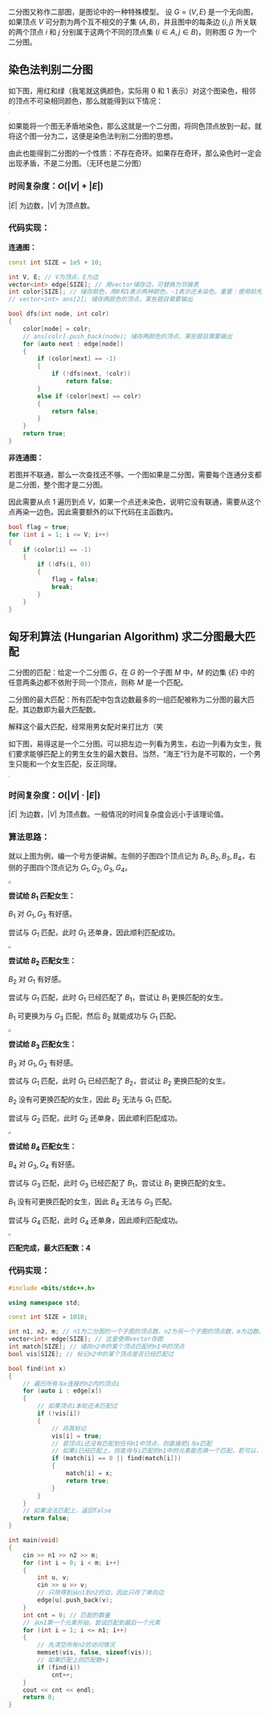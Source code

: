 二分图又称作二部图，是图论中的一种特殊模型。 设 $G=(V,E)$ 是一个无向图，如果顶点 $V$ 可分割为两个互不相交的子集 $(A,B)$，并且图中的每条边 $(i,j)$ 所关联的两个顶点 $i$ 和 $j$ 分别属于这两个不同的顶点集 $(i\in A,j\in B)$，则称图 $G$ 为一个二分图。

<!--more-->

## 染色法判别二分图

如下图，用红和绿（我笔就这俩颜色，实际用 0 和 1 表示）对这个图染色，相邻的顶点不可染相同颜色，那么就能得到以下情况：

<img src="https://assets.zouht.com/img/io/38-01.webp" style="zoom: 15%;" />

如果能将一个图无矛盾地染色，那么这就是一个二分图，将同色顶点放到一起，就将这个图一分为二，这便是染色法判别二分图的思想。

由此也能得到二分图的一个性质：不存在奇环。如果存在奇环，那么染色时一定会出现矛盾，不是二分图。（无环也是二分图）

### 时间复杂度：$O(\left|V\right|+\left|E\right|)$

$\left|E\right|$ 为边数，$\left|V\right|$ 为顶点数。

### 代码实现：

**连通图：**

```cpp
const int SIZE = 1e5 + 10;

int V, E; // V为顶点，E为边
vector<int> edge[SIZE]; // 用vector储存边，可替换为邻接表
int color[SIZE]; // 储存颜色，用0和1表示两种颜色，-1表示还未染色。重要：使用前先memset为-1
// vector<int> ans[2]; 储存两颜色的顶点，某些题目需要输出

bool dfs(int node, int colr)
{
    color[node] = colr;
    // ans[colr].push_back(node); 储存两颜色的顶点，某些题目需要输出
    for (auto next : edge[node])
    {
        if (color[next] == -1)
        {
            if (!dfs(next, !colr))
                return false;
        }
        else if (color[next] == colr)
        {
            return false;
        }
    }
    return true;
}
```

**非连通图：**

若图并不联通，那么一次查找还不够。一个图如果是二分图，需要每个连通分支都是二分图，整个图才是二分图。

因此需要从点 $1$ 遍历到点 $V$，如果一个点还未染色，说明它没有联通，需要从这个点再染一边色。因此需要额外的以下代码在主函数内。

```cpp
bool flag = true;
for (int i = 1; i <= V; i++)
{
    if (color[i] == -1)
    {
        if (!dfs(i, 0))
        {
            flag = false;
            break;
        }
    }
}
```

## 匈牙利算法 (Hungarian Algorithm) 求二分图最大匹配

二分图的匹配：给定一个二分图 $G$，在 $G$ 的一个子图 $M$ 中，$M$ 的边集 $\{E\}$ 中的任意两条边都不依附于同一个顶点，则称 $M$ 是一个匹配。

二分图的最大匹配：所有匹配中包含边数最多的一组匹配被称为二分图的最大匹配，其边数即为最大匹配数。

解释这个最大匹配，经常用男女配对来打比方（笑

如下图，易得这是一个二分图。可以把左边一列看为男生，右边一列看为女生，我们要求能够匹配上的男生女生的最大数目。当然，“海王”行为是不可取的，一个男生只能和一个女生匹配，反正同理。

<img src="https://assets.zouht.com/img/io/38-02.webp" style="zoom: 15%;" />

### 时间复杂度：$O(\left|V\right|\cdot \left|E\right|)$

$\left|E\right|$ 为边数，$\left|V\right|$ 为顶点数。一般情况的时间复杂度会远小于该理论值。

### 算法思路：

就以上图为例，编一个号方便讲解。左侧的子图四个顶点记为 $B_1,B_2,B_3,B_4$，右侧的子图四个顶点记为 $G_1,G_2,G_3,G_4$。

<img src="https://assets.zouht.com/img/io/38-03.webp" style="zoom: 30%;" />

**尝试给 $B_1$ 匹配女生：**

$B_1$ 对 $G_1,G_3$ 有好感。

尝试与 $G_1$ 匹配，此时 $G_1$ 还单身，因此顺利匹配成功。

<img src="https://assets.zouht.com/img/io/38-04.webp" style="zoom: 30%;" />

**尝试给 $B_2$ 匹配女生：**

$B_2$ 对 $G_1$ 有好感。

尝试与 $G_1$ 匹配，此时 $G_1$ 已经匹配了 $B_1$，尝试让 $B_1$ 更换匹配的女生。

$B_1$ 可更换为与 $G_3$ 匹配，然后 $B_2$ 就能成功与 $G_1$ 匹配。

<img src="https://assets.zouht.com/img/io/38-05.webp" style="zoom: 30%;" />

**尝试给 $B_3$ 匹配女生：**

$B_3$ 对 $G_1,G_2$ 有好感。

尝试与 $G_1$ 匹配，此时 $G_1$ 已经匹配了 $B_2$，尝试让 $B_2$ 更换匹配的女生。

$B_2$ 没有可更换匹配的女生，因此 $B_2$ 无法与 $G_1$ 匹配。

尝试与 $G_2$ 匹配，此时 $G_2$ 还单身，因此顺利匹配成功。

<img src="https://assets.zouht.com/img/io/38-06.webp" style="zoom: 30%;" />

**尝试给 $B_4$ 匹配女生：**

$B_4$ 对 $G_3,G_4$ 有好感。

尝试与 $G_3$ 匹配，此时 $G_3$ 已经匹配了 $B_1$，尝试让 $B_1$ 更换匹配的女生。

$B_1$ 没有可更换匹配的女生，因此 $B_4$ 无法与 $G_3$ 匹配。

尝试与 $G_4$ 匹配，此时 $G_4$ 还单身，因此顺利匹配成功。

<img src="https://assets.zouht.com/img/io/38-07.webp" style="zoom: 30%;" />

**匹配完成，最大匹配数：4**

### 代码实现：

```cpp
#include <bits/stdc++.h>

using namespace std;

const int SIZE = 1010;

int n1, n2, m; // n1为二分图的一个子图的顶点数，n2为另一个子图的顶点数，m为边数。
vector<int> edge[SIZE]; // 这里使用vector存图
int match[SIZE]; // 储存n2中的某个顶点匹配的n1中的顶点
bool vis[SIZE]; // 标记n2中的某个顶点是否已经匹配过

bool find(int x)
{
    // 遍历所有与x连接的n2内的顶点i
    for (auto i : edge[x])
    {
        // 如果顶点i本轮还未匹配过
        if (!vis[i])
        {
            // 将其标记
            vis[i] = true;
            // 若顶点i还没有匹配到任何n1中顶点，则直接把i与x匹配
            // 如果i已经匹配上，则查询与i匹配的n1中的元素能否换一个匹配，若可以，则将i与x匹配
            if (match[i] == 0 || find(match[i]))
            {
                match[i] = x;
                return true;
            }
        }
    }
    // 如果没法匹配上，返回false
    return false;
}

int main(void)
{
    cin >> n1 >> n2 >> m;
    for (int i = 0; i < m; i++)
    {
        int u, v;
        cin >> u >> v;
        // 只用得到从n1到n2的边，因此只存了单向边
        edge[u].push_back(v);
    }
    int cnt = 0; // 匹配的数量
    // 从n1第一个元素开始，尝试匹配到最后一个元素
    for (int i = 1; i <= n1; i++)
    {
        // 先清空所有n2的访问情况
        memset(vis, false, sizeof(vis));
        // 如果匹配上则匹配数+1
        if (find(i))
            cnt++;
    }
    cout << cnt << endl;
    return 0;
}
```
